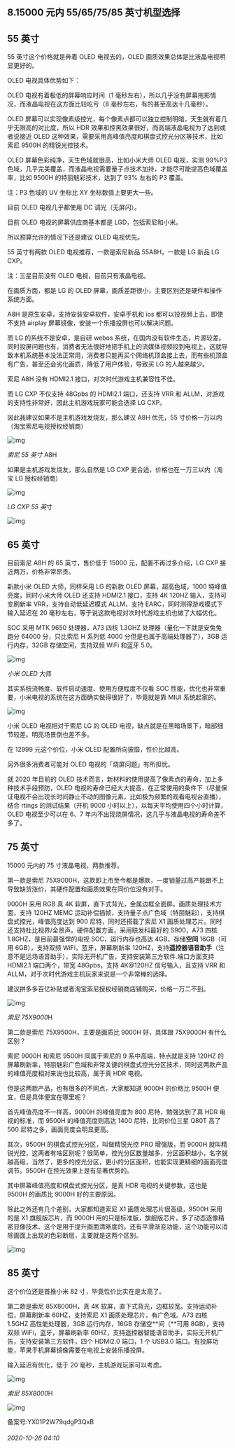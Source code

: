 ## 8.15000 元内 55/65/75/85 英寸机型选择
**55 英寸**
---------


55 英寸这个价格就是奔着 OLED 电视去的，OLED 画质效果总体是比液晶电视明显更好的。


OLED 电视具体优势如下：


OLED 电视有着极低的屏幕响应时间（1 毫秒左右），所以几乎没有屏幕拖影情况，而液晶电视在这方面比较吃亏（8 毫秒左右，有的甚至高达十几毫秒）。


OLED 屏幕可以实现像素级控光，每个像素点都可以独立控制明暗，天生就有着几乎无限高的对比度，所以 HDR 效果和控黑效果很好，而高端液晶电视为了达到或者说接近 OLED 这种效果，需要采用高峰值亮度和棋盘式控光分区等技术，比如索尼 9500H 的精锐光控技术。


OLED 屏幕色彩纯净，天生色域就很高，比如小米大师 OLED 电视，实测 99%P3 色域，几乎完美覆盖，而液晶电视需要量子点技术加持，才能尽可能提高色域覆盖率，比如 9500H 的特丽魅彩技术，达到了 93% 左右的 P3 覆盖。


注：P3 色域的 UV 坐标比 XY 坐标数值上要更大一些。


目前 OLED 电视几乎都使用 DC 调光（无屏闪）。


目前 OLED 电视的屏幕供应商基本都是 LGD，包括索尼和小米。


所以预算允许的情况下还是建议 OLED 电视优先。


55 英寸有两款 OLED 电视推荐，一款是索尼新品 55A8H，一款是 LG 新品 LG CXP。


注：三星目前没有 OLED 电视，目前只有液晶电视。


在画质方面，都是 LG 的 OLED 屏幕，画质差距很小，主要区别还是硬件和操作系统方面。


A8H 是原生安卓，支持安装安卓软件，安卓手机和 ios 都可以投视频上去，即使不支持 airplay 屏幕镜像，安装一个乐播投屏也可以解决问题。


而 LG 的系统不是安卓，是自研 webos 系统，在国内没有软件生态，片源较差。同时投屏问题也有，消费者无法很好地把手机上的流媒体视频投到电视上，这就导致本机系统基本没法正常用，消费者只能再买个网络机顶盒接上去，而有些机顶盒有广告，甚至还会劣化画质，降低了用户体验，导致买 LG 的人越来越少。


索尼 A8H 没有 HDMI2.1 接口，对次时代游戏主机兼容性不佳。


而 LG CXP 不仅支持 48Gpbs 的 HDMI2.1 端口，还支持 VRR 和 ALLM，对游戏的支持性非常好，因此主机游戏玩家可能会选择 LG CXP。


因此我建议如果不是主机游戏发烧友，那么建议 A8H 优先，55 寸价格一万以内（淘宝索尼电视授权经销商）


![img](https://pic1.zhimg.com/v2-116a98abdae775fef7e237427397e1cb.webp)

*索尼 55 英寸* A8H


如果是主机游戏发烧友，那么自然是 LG CXP 更合适，价格也在一万三以内（淘宝 LG 授权经销商）


![img](https://pic4.zhimg.com/v2-e938e6da7dcb0d9aa7b0127ceb0085ff.webp)

*LG CXP 55 英*寸


![img](https://pic3.zhimg.com/v2-e12df126475fffdb814201a1e5660afb.webp)

**65 英寸**
---------


目前索尼 A8H 的 65 英寸，售价低于 15000 元，配置不再过多介绍，LG CXP 接近两万，价格非常昂贵。


新款小米 OLED 大师，同样采用 LG 的新款 OLED 屏幕，超高色域，1000 特峰值亮度，同时小米大师 OLED 还支持 HDMI2.1 接口，支持 4K 120HZ 输入，支持可变刷新率 VRR，支持自动低延迟模式 ALLM，支持 EARC，同时测得游戏模式下输入延迟在 20 毫秒左右，等于说这款电视对次时代游戏主机也做了大幅优化。


SOC 采用 MTK 9650 处理器，A73 四核 1.3GHZ 处理器（量化一下就是安兔兔跑分 64000 分，只比索尼 H 系列低 4000 分但是也属于高端处理器了），3GB 运行内存，32GB 存储空间，支持双频 WiFi 和蓝牙 5.0。


![img](https://pic4.zhimg.com/v2-c5a76e2fe8033f7b67523aa9b38d1513.webp)

*小米 OLED* 大师


其实系统流畅度、软件启动速度、使用方便程度不仅看 SOC 性能，优化也非常重要，小米电视的系统在这方面确实做得很好了，毕竟就是靠 MIUI 系统起家的。


![img](https://pic2.zhimg.com/v2-88bfa76820ca44ffe42a45f84c60a3cf.webp)

小米 OLED 电视相对于索尼 LG 的 OLED 电视，缺点就是在黑暗场景下，暗部细节较差。明亮场景倒也差不多。


在 12999 元这个价位，小米 OLED 配置所向披靡，性价比超高。


另外很多消费者可能对 OLED 电视的「烧屏问题」有所担忧。


就 2020 年目前的 OLED 技术而言，新材料的使用提高了像素点的寿命，加上多种技术手段预防，OLED 电视的寿命已经大大提高，在正常使用的条件下（尽量保证电视不会出现长时间静止不动的图像元素，比如极为频繁的观看电视台直播），结合 rtings 的测试结果（开机 9000 小时以上），以每天平均使用四个小时计算，OLED 电视至少可以在 6、7 年内不出现烧屏情况，这几乎与液晶电视的寿命差不多了。


**75 英寸**
---------


15000 元内的 75 寸液晶电视，两款推荐。


第一款是索尼 75X9000H，这款即上市至今都是爆款，一度销量过高产能跟不上导致缺货涨价，其硬件配置和画质效果在同价位没有对手。


9000H 采用 RGB 真 4K 软屏，直下式背光，金属边框全面屏。画质处理技术方面，支持 120HZ MEMC 运动补偿插帧，支持量子点广色域（特丽魅彩），支持棋盘式控光，峰值亮度达到 900 尼特，同时还搭载了索尼 X1 画质处理芯片。同时还支持杜比视界/全景声。硬件配置方面，采用联发科最好的 S900，A73 四核 1.8GHZ，是目前最强悍的电视 SOC，运行内存也高达 4GB，存储**空间** 16GB（可用 6GB），支持双频 WiFi，蓝牙，屏幕刷新率 120HZ，支持**遥控器语音助手**（注意不是远场语音助手），实际无开机广告，支持安装第三方软件.端口方面支持 HDMI2.1 端口两个，带宽 48Gpbs，支持 4K@120HZ 信号输入，且支持 VRR 和 ALLM，对于次时代游戏主机玩家来说是一个非常棒的选择。


建议拼多多百亿补贴或者淘宝索尼授权经销商店铺购买，价格一万二不到。


![img](https://pic4.zhimg.com/v2-b18e89c658f45e842e37ada89346efc4.webp)

*索尼 75X9000*H


第二款是索尼 75X9500H，主要是画质比 9000H 好，具体跟 75X9000H 有什么区别？


索尼 9000H 和索尼 9500H 同属于索尼的 9 系中高端，特点就是支持 120HZ 的屏幕刷新率，特丽魅彩广色域和非常关键的棋盘式控光分区技术，同时这两款产品的峰值亮度相对来说也比较高，属于真 HDR 电视。


但是这两款产品，也有很多的不同点，大家都知道 9000H 的价格比 9500H 便宜，但是具体便宜在哪里呢？


首先峰值亮度不一样高，9000H 的峰值亮度为 800 尼特，勉强达到了真 HDR 电视的标准，而 9500H 的峰值亮度则高达 1400 尼特，比同价位三星 Q80T 高了 500 尼特之多，画面亮度会明显更高。


其次，9500H 的棋盘式控光分区，叫做精锐光控 PRO 增强版，而 9000H 就叫精锐光控，这两者有啥区别呢？很简单，控光分区数量越多，分区面积越小，名字就越高级，当然了，更多的控光分区，更小的分区面积，也能实现更精细的画面亮度调节。9500H 在控光效果上是有显著优势的。


其中屏幕峰值亮度和棋盘式控光分区，是真 HDR 电视的关键参数，这也是 9500H 的画质比 9000H 好的主要原因。


除此之外还有几个差别，大家都知道索尼 X1 画质处理芯片很高级，9500H 采用的是 X1 旗舰版芯片，而 9000H 用的只是标准版，旗舰版芯片，多了动态逐像精密显像技术、这个是用于提升画面清晰度的。还有平滑渐变功能，这个功能可以消除画面上出现的色彩断层，主要就是这两个区别。


![img](https://pic2.zhimg.com/v2-10982a8f34df18aa371e52f212b25a99.webp)

**85 英寸**
---------


这个价位还是首推小米 82 寸，毕竟性价比实在是太高了。


第二款是索尼 85X8000H，真 4K 软屏，直下式背光，边框较宽。支持运动补偿，屏幕刷新率 60HZ，支持索尼 X1 画质处理芯片，有广色域。A73 四核 1.5GHZ 高性能处理器，3GB 运行内存，16GB 存储空**间（**可用 8GB），支持双频 WiFi，蓝牙，屏幕刷新率 60HZ，支持遥控器智能语音助手，实际无开机广告，支持安装第三方软件，四个 HDMI2.0 端口，1 个 USB3.0 端口。有投屏功能，苹果手机屏幕镜像需要在电视上安装乐播投屏。


输入延迟有优化，低于 20 毫秒，主机游戏玩家可以考虑。


![img](https://pic4.zhimg.com/v2-4a5485d5b28eb189b69b35cb98f733d8.webp)

*索尼 85X8000*H


![img](https://pic2.zhimg.com/v2-f2c12e357b86fea7f5a3f2e7e98ec51b.webp)

  



备案号:YX01P2W79qdgP3QxB


###### 2020-10-26 04:10
